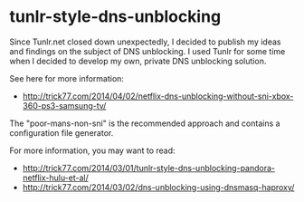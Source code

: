 tunlr-style-dns-unblocking
==========================

Since Tunlr.net closed down unexpectedly, I decided to publish my ideas and findings on the subject of DNS unblocking. I used Tunlr for some time when I decided to develop my own, private DNS unblocking solution.

See here for more information: 

- http://trick77.com/2014/04/02/netflix-dns-unblocking-without-sni-xbox-360-ps3-samsung-tv/

The "poor-mans-non-sni" is the recommended approach and contains a configuration file generator.

For more information, you may want to read:
- http://trick77.com/2014/03/01/tunlr-style-dns-unblocking-pandora-netflix-hulu-et-al/
- http://trick77.com/2014/03/02/dns-unblocking-using-dnsmasq-haproxy/
